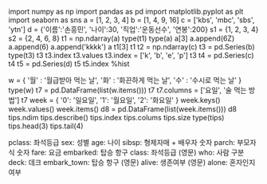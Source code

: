 import numpy as np
import pandas as pd
import matplotlib.pyplot as plt
import seaborn as sns
a = [1, 2, 3, 4]
b = [1, 4, 9, 16]
c = ['kbs', 'mbc', 'sbs', 'ytn']
d = {'이름':'손흥민', '나이':30, '직업':'운동선수', '연봉':200}
s1 = {1, 2, 3, 4}
s2 = {2, 4, 6, 8}
t1 = np.ndarray(a)
type(t1)
type(a)
a[3]
a.append(6Z)
a.append(6)
a.append('kkkk')
a
t1[3]
t1
t2 = np.ndarray(c)
t3 = pd.Series(b)
type(t3)
t3
t3.index
t3.values
t3.index = ['k', 'b', 'e', 'p']
t3
t4 = pd.Series(c)
t4
t5 = pd.Series(d)
t5
t5.index
%hist

w = {
    '월' : '월급받아 먹는 날',
    '화' : '화끈하게 먹는 날',
    '수' : '수시로 먹는 날'
}
type(w)
t7 = pd.DataFrame(list(w.items()))
t7
t7.columns = ['요일', '술 먹는 방법']
t7
week = {
    '0': '일요일',
    '1': '월요일',
    '2': '화요일'
}
week.keys()
week.values()
week.items()
d8 = pd.DataFrame(list(week.items()))
d8
tips.ndim
tips.describe()
tips.index
tips.colums
tips.size
type(tips)
tips.head(3)
tips.tail(4)

pclass: 좌석등급
sex: 성별
age: 나이
sibsp: 형제자매 + 배우자 숫자
parch: 부모자식 숫자
fare: 요금
embarked: 탑승 항구
class: 좌석등급 (영문)
who: 사람 구분
deck: 데크
embark_town: 탑승 항구 (영문)
alive: 생존여부 (영문)
alone: 혼자인지 여부
